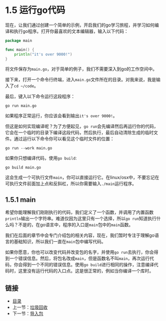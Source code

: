 # 1.5 运行go代码

现在，让我们通过创建一个简单的示例，开启我们的go学习旅程，并学习如何编译和执行go程序。打开你最喜欢的文本编辑器，输入以下代码：

```go
package main

func main() {
    println("it's over 9000!")
}
```

将文件保存为`main.go`，对于简单的例子，我们不需要深入到go的工作空间中。

接下来，打开一个命令行终端，进入`main.go`文件所在的目录。对我来说，我是输入了`cd ~/code`。

最后，键入以下命令运行这段程序：

`go run main.go`

如果程序正常运行，你应该会看到输出`it's over 9000!`。

但这是如何实现编译呢？为了方便起见，`go run`会先编译然后再运行你的代码，它会在一个临时的目录下编译这段代码，然后执行，最后自动清除生成的临时文件。通过运行以下命令你可以看见这个临时文件的位置：

`go run --work main.go`

如果你只想编译代码，使用`go build`:

`go build main.go`

这会生成一个可执行文件`main`，你可以直接运行它。在linux/osx中，不要忘记在可执行文件前面加上点和反斜杠，所以你需要输入`./main`运行程序。

## 1.5.1 main

希望你能理解我们刚刚执行的代码，我们定义了一个函数，并调用了内置函数`println`输出一个字符串。难道仅因为这里只有一个选择，所以`go run`知道执行什么吗？不是的，在go语言中，程序的入口是`main`包中的`main`函数。

我们在后面的章节中会专门介绍包的相关内容，现在，我们暂时专注于理解go语言的基础知识，所以我们一直在`main`包中编写代码。

如果你愿意，你也可以改变代码并改变包的名字，并使用`go run`去执行，你会得到一个错误信息。然后，将包名改成`main`，但是函数名不叫`main`，再次运行代码，你会得到一个不同的错误信息。使用`go build`进行相同的操作，注意编译代码时，这里没有运行代码的入口点。这是很正常的，例如当你编译一个库时。

## 链接

- [目录](directory.md)
- 上一节：[垃圾回收](1.4.md)
- 下一节：[导入包](1.6.md)